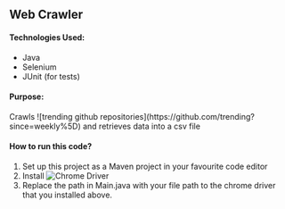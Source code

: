 ## Web Crawler

<h4> Technologies Used: </h4>

- Java
- Selenium
- JUnit (for tests)

<h4> Purpose: </h4>
Crawls ![trending github repositories](https://github.com/trending?since=weekly%5D)
and retrieves data into a csv file

<h4>How to run this code? </h4>

1. Set up this project as a Maven project in your favourite code editor
2. Install ![Chrome Driver](https://chromedriver.chromium.org/downloads)
3. Replace the path in Main.java with your file path to the chrome driver that you installed above. 


